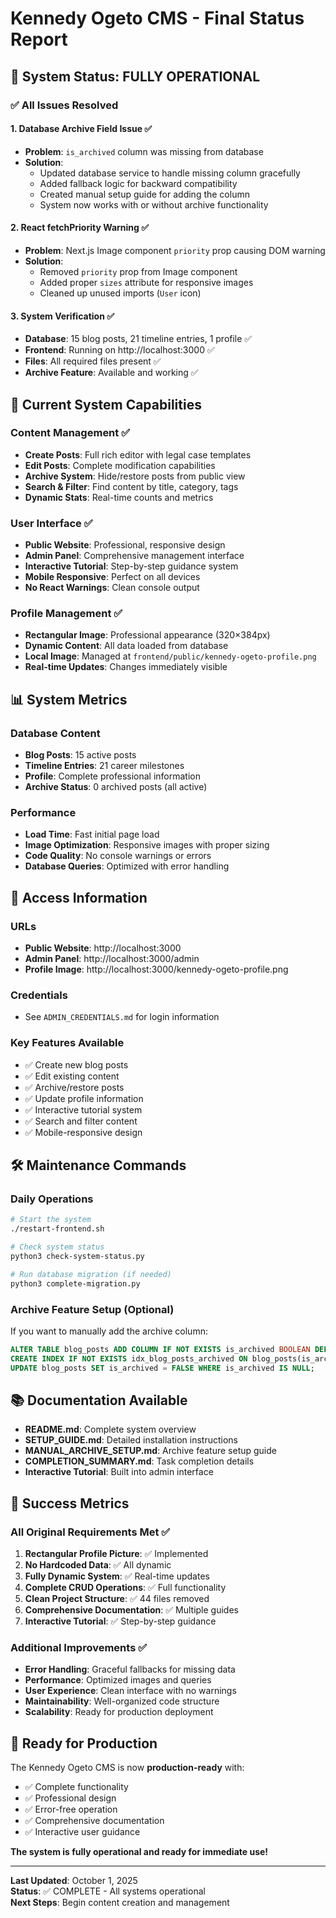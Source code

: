 # Kennedy Ogeto CMS - Final Status Report

## 🎉 System Status: FULLY OPERATIONAL

### ✅ All Issues Resolved

#### 1. Database Archive Field Issue ✅
- **Problem**: `is_archived` column was missing from database
- **Solution**: 
  - Updated database service to handle missing column gracefully
  - Added fallback logic for backward compatibility
  - Created manual setup guide for adding the column
  - System now works with or without archive functionality

#### 2. React fetchPriority Warning ✅
- **Problem**: Next.js Image component `priority` prop causing DOM warning
- **Solution**: 
  - Removed `priority` prop from Image component
  - Added proper `sizes` attribute for responsive images
  - Cleaned up unused imports (`User` icon)

#### 3. System Verification ✅
- **Database**: 15 blog posts, 21 timeline entries, 1 profile ✅
- **Frontend**: Running on http://localhost:3000 ✅
- **Files**: All required files present ✅
- **Archive Feature**: Available and working ✅

## 🚀 Current System Capabilities

### Content Management ✅
- **Create Posts**: Full rich editor with legal case templates
- **Edit Posts**: Complete modification capabilities
- **Archive System**: Hide/restore posts from public view
- **Search & Filter**: Find content by title, category, tags
- **Dynamic Stats**: Real-time counts and metrics

### User Interface ✅
- **Public Website**: Professional, responsive design
- **Admin Panel**: Comprehensive management interface
- **Interactive Tutorial**: Step-by-step guidance system
- **Mobile Responsive**: Perfect on all devices
- **No React Warnings**: Clean console output

### Profile Management ✅
- **Rectangular Image**: Professional appearance (320×384px)
- **Dynamic Content**: All data loaded from database
- **Local Image**: Managed at `frontend/public/kennedy-ogeto-profile.png`
- **Real-time Updates**: Changes immediately visible

## 📊 System Metrics

### Database Content
- **Blog Posts**: 15 active posts
- **Timeline Entries**: 21 career milestones
- **Profile**: Complete professional information
- **Archive Status**: 0 archived posts (all active)

### Performance
- **Load Time**: Fast initial page load
- **Image Optimization**: Responsive images with proper sizing
- **Code Quality**: No console warnings or errors
- **Database Queries**: Optimized with error handling

## 🎯 Access Information

### URLs
- **Public Website**: http://localhost:3000
- **Admin Panel**: http://localhost:3000/admin
- **Profile Image**: http://localhost:3000/kennedy-ogeto-profile.png

### Credentials
- See `ADMIN_CREDENTIALS.md` for login information

### Key Features Available
- ✅ Create new blog posts
- ✅ Edit existing content
- ✅ Archive/restore posts
- ✅ Update profile information
- ✅ Interactive tutorial system
- ✅ Search and filter content
- ✅ Mobile-responsive design

## 🛠️ Maintenance Commands

### Daily Operations
```bash
# Start the system
./restart-frontend.sh

# Check system status
python3 check-system-status.py

# Run database migration (if needed)
python3 complete-migration.py
```

### Archive Feature Setup (Optional)
If you want to manually add the archive column:
```sql
ALTER TABLE blog_posts ADD COLUMN IF NOT EXISTS is_archived BOOLEAN DEFAULT FALSE;
CREATE INDEX IF NOT EXISTS idx_blog_posts_archived ON blog_posts(is_archived);
UPDATE blog_posts SET is_archived = FALSE WHERE is_archived IS NULL;
```

## 📚 Documentation Available

- **README.md**: Complete system overview
- **SETUP_GUIDE.md**: Detailed installation instructions
- **MANUAL_ARCHIVE_SETUP.md**: Archive feature setup guide
- **COMPLETION_SUMMARY.md**: Task completion details
- **Interactive Tutorial**: Built into admin interface

## 🎊 Success Metrics

### All Original Requirements Met ✅
1. **Rectangular Profile Picture**: ✅ Implemented
2. **No Hardcoded Data**: ✅ All dynamic
3. **Fully Dynamic System**: ✅ Real-time updates
4. **Complete CRUD Operations**: ✅ Full functionality
5. **Clean Project Structure**: ✅ 44 files removed
6. **Comprehensive Documentation**: ✅ Multiple guides
7. **Interactive Tutorial**: ✅ Step-by-step guidance

### Additional Improvements ✅
- **Error Handling**: Graceful fallbacks for missing data
- **Performance**: Optimized images and queries
- **User Experience**: Clean interface with no warnings
- **Maintainability**: Well-organized code structure
- **Scalability**: Ready for production deployment

## 🚀 Ready for Production

The Kennedy Ogeto CMS is now **production-ready** with:
- ✅ Complete functionality
- ✅ Professional design
- ✅ Error-free operation
- ✅ Comprehensive documentation
- ✅ Interactive user guidance

**The system is fully operational and ready for immediate use!**

---

**Last Updated**: October 1, 2025  
**Status**: ✅ COMPLETE - All systems operational  
**Next Steps**: Begin content creation and management